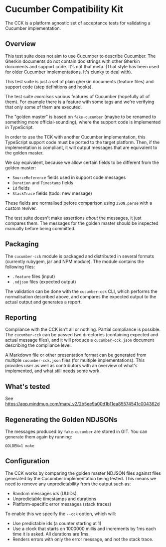 # Cucumber Compatibility Kit

The CCK is a platform agnostic set of acceptance tests for validating a Cucumber
implementation.

## Overview

This test suite does not aim to use Cucumber to describe Cucumber. The Gherkin
documents do not contain doc strings with other Gherkin documents and support code.
It's not that meta. (That style has been used for older Cucumber implementations.
It's clunky to deal with).

This test suite is just a set of plain gherkin documents (feature files) and
support code (step definitions and hooks).

The test suite *exercises* various features of Cucumber (hopefully all of them).
For example there is a feature with some tags and we're verifying that only some
of them are executed.

The "golden master" is based on `fake-cucumber` (maybe to be renamed to something
more official-sounding), where the support code is implemented in TypeScript.

In order to use the TCK with another Cucumber implementation, this TypeScript
support code must be ported to the target platform. Then, if the implementation is
compliant, it will output messages that are equivalent to the golden master.

We say equivalent, because we allow certain fields to be different from the golden
master:

* `SourceReference` fields used in support code messages
* `Duration` and `Timestamp` fields
* `id` fields
* `StackTrace` fields (todo: new message)

These fields are normalised before comparison using `JSON.parse` with a custom
reviver.

The test suite doesn't make assertions *about* the messages, it just compares them.
The messages for the golden master should be inspected manually before being committed.

## Packaging

The `cucumber-cck` module is packaged and distributed in several formats (currently
rubygem, jar and NPM module). The module contains the following files:

* `.feature` files (input)
* `.ndjson` files (expected output)

The validation can be done with the `cucumber-cck` CLI, which performs the normalisation
described above, and compares the expected output to the actual output and generates a report.

## Reporting

Compliance with the CCK isn't all or nothing. Partial compliance is possible.
The `cucumber-cck` can be passed two directories (containing expected and actual message files),
and it will produce a `cucumber-cck.json` document describing the compliance level.

A Markdown file or other presentation format can be generated from multiple `cucumber-cck.json`
files (for multiple implementations). This provides user as well as contributors
with an overview of what's implemented, and what still needs some work.

## What's tested

See https://app.mindmup.com/map/_v2/2b5ee9a00d1b11ea85574541c004362d

## Regenerating the Golden NDJSONs

The messages produced by `fake-cucumber` are stored in GIT. You can generate them again by running:

```shell
GOLDEN=1 make
```

## Configuration

The CCK works by comparing the golden master NDJSON files against files generated
by the Cucumber implementation being tested. This means we need to remove any
unpredictability from the output such as:

* Random messages ids (UUIDs)
* Unpredictable timestamps and durations
* Platform-specific error messages (stack traces)

To enable this we specify the `--cck` option, which will:
* Use predictable ids (a counter starting at 1)
* Use a clock that starts on 1000000 millis and increments by 1ms each time it is asked.
  All durations are 1ms.
* Renders errors with only the error message, and not the stack trace.
